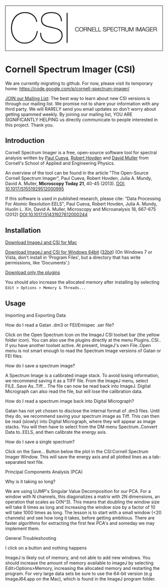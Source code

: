 ![CSI Logo](/images/CSIlogo.png)

Cornell Spectrum Imager (CSI)
======
 
We are currently migrating to github. For now, please visit its temporary home: https://code.google.com/p/cornell-spectrum-imager/
 
[JOIN our Mailing List](http://eepurl.com/blODF9): The best way to learn about new CSI versions is through our mailing list. We promise not to share your information with any third party. We will RARELY send you email updates so don't worry about getting spammed weekly. By joining our mailing list, YOU ARE SIGNIFICANTLY HELPING us directly communicate to people interested in this project. Thank you.
 
Introduction
------------
 
Cornell Spectrum Imager is a free, open-source software tool for spectral analysis written by [Paul Cueva](http://www.paulcueva.com/), [Robert Hovden](http://www.roberthovden.com) and [David Muller](http://muller.research.engineering.cornell.edu/) from Cornell's School of Applied and Engineering Physics.
 
An overview of the tool can be found in the article "The Open-Source Cornell Spectrum Imager", Paul Cueva, Robert Hovden, Julia A. Mundy, David A. Muller, **Microscopy Today 21**, 40-45 (2013). [DOI: 10.1017/S1551929512000995][DOI2]

If this software is used in published research, please cite: "Data Processing For Atomic Resolution EELS", Paul Cueva, Robert Hovden, Julia A. Mundy, Huolin L. Xin, David A. Muller, Microscopy and Microanalysis 18, 667-675 (2012) [DOI:10.1017/S1431927612000244](http://journals.cambridge.org/action/displayAbstract?fromPage=online&aid=8653673)
 
Installation
------------

[Download ImageJ and CSI for Mac][Download Mac]

[Download ImageJ and CSI for Windows 64bit][Download Win] ([32bit][Download 32bit]) (On Windows 7 or Vista, don't install in 'Program Files', but a directory that has write permissions, like 'Documents'.)

[Download only the plugins][Download plugin]

You should also increase the allocated memory after installing by selecting `Edit > Options > Memory & Threads...`

Usage
------------

Importing and Exporting Data

How do I read a Gatan .dm3 or FEI/Emispec .ser file?

Click on the Open Spectrum Icon on the ImageJ CSI toolset bar (the yellow folder icon). You can also use the plugins directly at the menu Plugins..CSI.. if you have another toolset active. At present, ImageJ's own File..Open menu is not smart enough to read the Spectrum Image versions of Gatan or FEI files.

How do I save a spectrum image?

A Spectrum Image is a calibrated image stack. To avoid losing information, we recommend saving it as a TIFF file. From the ImageJ menu, select FILE..Save As..Tiff... The file can now be read back into ImageJ. Digital Micrograph can also read the file, but will lose the calibration data.

How do I read a spectrum image back into Digital Micrograph?

Gatan has not yet chosen to disclose the internal format of .dm3 files. Until they do, we recommend saving your spectrum image as Tiff. This can then be read (slowly) into Digital Micrograph, where they will appear as image stacks. You will then have to select from the DM menu Spectrum..Convert Data to..EELS, and then calibrate the energy axis.

How do I save a single spectrum?

Click on the Save... Button below the plot in the CSI:Cornell Spectrum Imager Window. This will save the energy axis and all plotted lines as a tab-separated text file.

Principal Components Analysis (PCA)

Why is it taking so long?

We are using UJMP's Singular Value Decomposition for our PCA. For a window with N channels, this diagonalizes a matrix with 2N dimensions, an operation that scales as O(N^3). This means that doubling the window size will take 8 times as long and increasing the window size by a factor of 10 will take 1000 times as long. The lesson is to start with a small window (<20 channels) and see how long it takes, before getting ambitious. There are faster algorithms for extracting the first few PCA's and someday we may implement them.

General Troubleshooting

I click on a button and nothing happens

ImageJ is likely out of memory, and not able to add new windows. You should increase the amount of memory available to imageJ by selecting Edit>Options>Memory, increasing the allocated memory and restarting the program. For very large data sets be sure to use the 64-bit version (e.g ImageJ64.app on the Mac), which is found in the ImageJ program folder.


[CSI]: https://code.google.com/archive/p/cornell-spectrum-imager/
[Fiji]: http://imagej.net/Fiji
[CSI wiki]: https://code.google.com/archive/p/cornell-spectrum-imager/wikis/Home.wiki
[Paul Cueva]: http://www.paulcueva.com/
[Robert Hovden]: http://www.roberthovden.com/
[DOI]: https://dx.doi.org/DOI:10.1017/S1431927612000244
[Download Mac]: https://storage.googleapis.com/google-code-archive-downloads/v1/code.google.com/cornell-spectrum-imager/ImageJ+CSI_v1.5.dmg
[Download Win]: https://storage.googleapis.com/google-code-archive-downloads/v1/code.google.com/cornell-spectrum-imager/CSI%20v1.5%20(64bit).exe
[Download 32bit]: https://storage.googleapis.com/google-code-archive-downloads/v1/code.google.com/cornell-spectrum-imager/CSI%20v1.5%20(32bit).exe
[Download plugin]: https://storage.googleapis.com/google-code-archive-downloads/v1/code.google.com/cornell-spectrum-imager/CSI_v1.5%20source.zip
[known bugs]: https://code.google.com/archive/p/cornell-spectrum-imager/issues
[DOI2]: https://dx.doi.org/10.1017/S1551929512000995
[FAQ]: https://code.google.com/archive/p/cornell-spectrum-imager/wikis/FrequentlyAskedQuestions.wiki
[papers]: https://code.google.com/archive/p/cornell-spectrum-imager/wikis/PapersUsingCSI.wiki
[IJ guide]: http://rsb.info.nih.gov/ij/docs/guide/user-guide.pdf
[Muller Group]: http://research.engineering.cornell.edu/muller/csi.cfm
